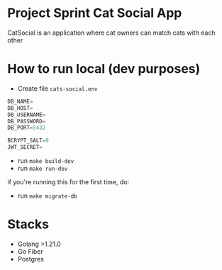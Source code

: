 # Project Sprint Cat Social App

CatSocial is an application where cat owners can match cats with each other

# How to run local (dev purposes)

- Create file `cats-social.env`

```go
DB_NAME=
DB_HOST=
DB_USERNAME=
DB_PASSWORD=
DB_PORT=5432

BCRYPT_SALT=8
JWT_SECRET=
```

- run `make build-dev`
- run `make run-dev`

if you're running this for the first time, do:
- run `make migrate-db`


# Stacks
- Golang >1.21.0
- Go Fiber
- Postgres
